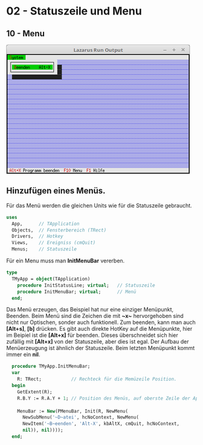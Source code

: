# 02 - Statuszeile und Menu
## 10 - Menu

![image.png](image.png)

Hinzufügen eines Menüs.
---
Für das Menü werden die gleichen Units wie für die Statuszeile gebraucht.

```pascal
uses
  App,      // TApplication
  Objects,  // Fensterbereich (TRect)
  Drivers,  // Hotkey
  Views,    // Ereigniss (cmQuit)
  Menus;    // Statuszeile
```

Für ein Menu muss man <b>InitMenuBar</b> vererben.

```pascal
type
  TMyApp = object(TApplication)
    procedure InitStatusLine; virtual;   // Statuszeile
    procedure InitMenuBar; virtual;      // Menü
  end;
```

Das Menü erzeugen, das Beispiel hat nur eine einziger Menüpunkt, Beenden.
Beim Menü sind die Zeichen die mit <b>~x~</b> hervorgehoben sind nicht nur Optischen, sonder auch funktionell.
Zum beenden, kann man auch <b>[Alt+s]</b>, <b>[b]</b> drücken.
Es gibt auch direkte HotKey auf die Menüpunkte, hier im Beipiel ist die <b>[Alt+x]</b> für beenden.
Dieses überschneidet sich hier zufällig mit <b>[Alt+x]</b> von der Statuszeile, aber dies ist egal.
Der Aufbau der Menüerzeugung ist ähnlich der Statuszeile.
Beim letzten Menüpunkt kommt immer ein <b>nil</b>.

```pascal
  procedure TMyApp.InitMenuBar;
  var
    R: TRect;           // Rechteck für die Memüzeile Position.
  begin
    GetExtent(R);
    R.B.Y := R.A.Y + 1; // Position des Menüs, auf oberste Zeile der App setzen.

    MenuBar := New(PMenuBar, Init(R, NewMenu(
      NewSubMenu('~D~atei', hcNoContext, NewMenu(
      NewItem('~B~eenden', 'Alt-X', kbAltX, cmQuit, hcNoContext,
      nil)), nil))));
  end;
```


